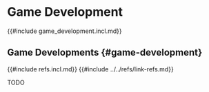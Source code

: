 # Game Development

{{#include game_development.incl.md}}

## Game Developments {#game-development}

{{#include refs.incl.md}}
{{#include ../../refs/link-refs.md}}

<div class="hidden">
TODO
</div>
